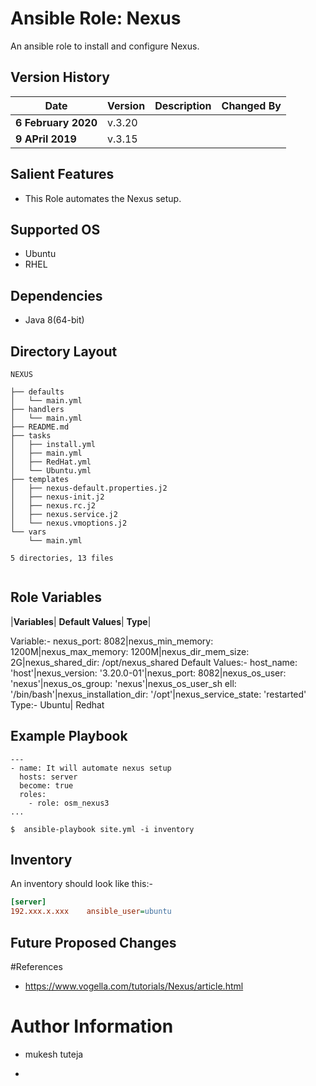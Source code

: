 Ansible Role: Nexus
=====================================
An ansible role to install and configure Nexus.

Version History
---------------

|**Date**| **Version**| **Description**| **Changed By** |
|----------|---------|---------------|-----------------|
|**6 February 2020** | v.3.20 | |
|**9 APril 2019** | v.3.15 | |

Salient Features
----------------

- This Role automates the Nexus setup.


Supported OS
------------

* Ubuntu
* RHEL


Dependencies
------------

* Java 8(64-bit)


Directory Layout
----------------
```
NEXUS

├── defaults
│   └── main.yml
├── handlers
│   └── main.yml
├── README.md
├── tasks
│   ├── install.yml
│   ├── main.yml
│   ├── RedHat.yml
│   └── Ubuntu.yml
├── templates
│   ├── nexus-default.properties.j2
│   ├── nexus-init.j2
│   ├── nexus.rc.j2
│   ├── nexus.service.j2
│   └── nexus.vmoptions.j2
└── vars
    └── main.yml

5 directories, 13 files


```

Role Variables
--------------

|**Variables**| **Default Values**| **Type**|

Variable:- nexus_port: 8082|nexus_min_memory: 1200M|nexus_max_memory: 1200M|nexus_dir_mem_size: 2G|nexus_shared_dir: /opt/nexus_shared
Default Values:- host_name: 'host'|nexus_version: '3.20.0-01'|nexus_port: 8082|nexus_os_user: 'nexus'|nexus_os_group: 'nexus'|nexus_os_user_sh                 ell: '/bin/bash'|nexus_installation_dir: '/opt'|nexus_service_state: 'restarted'
Type:- Ubuntu| Redhat

 
Example Playbook
----------------
```
---
- name: It will automate nexus setup
  hosts: server
  become: true
  roles:
    - role: osm_nexus3
...

$  ansible-playbook site.yml -i inventory

```

Inventory
----------
An inventory should look like this:-
```ini
[server]                 
192.xxx.x.xxx    ansible_user=ubuntu 
```

Future Proposed Changes
-----------------------


#References

* https://www.vogella.com/tutorials/Nexus/article.html

# Author Information

* mukesh tuteja

* 
